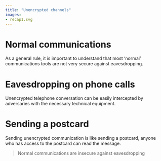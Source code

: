 ```yaml
---
title: "Unencrypted channels"
images:
- recap1.svg
---
```

# Normal communications
As a general rule, it is important to understand that most ‘normal’ communications tools are not very secure against eavesdropping.
<br>
# Eavesdropping on phone calls
Unencrypted telephone conversation can be easily intercepted by adversaries with the necessary technical equipment.
<br>
# Sending a postcard
Sending unencrypted communication is like sending a postcard, anyone who has access to the postcard can read the message.
<br>
> Normal communications are insecure against eavesdropping
